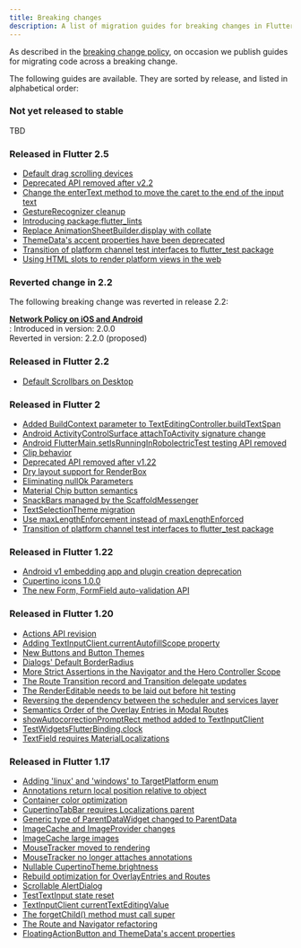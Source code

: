 ```yaml
---
title: Breaking changes
description: A list of migration guides for breaking changes in Flutter.
---
```


As described in the [breaking change policy][],
on occasion we publish guides
for migrating code across a breaking change.

The following guides are available. They are sorted by
release, and listed in alphabetical order:

### Not yet released to stable

TBD

### Released in Flutter 2.5

* [Default drag scrolling devices][]
* [Deprecated API removed after v2.2][]  
* [Change the enterText method to move the caret to the end of the input text][]
* [GestureRecognizer cleanup][]
* [Introducing package:flutter_lints][]
* [Replace AnimationSheetBuilder.display with collate][]
* [ThemeData's accent properties have been deprecated][]
* [Transition of platform channel test interfaces to flutter_test package][]
* [Using HTML slots to render platform views in the web][]

[Change the enterText method to move the caret to the end of the input text]: /docs/release/breaking-changes/enterText-trailing-caret
[Default drag scrolling devices]: /docs/release/breaking-changes/default-scroll-behavior-drag
[Deprecated API removed after v2.2]: /docs/release/breaking-changes/2-2-deprecations
[GestureRecognizer cleanup]: /docs/release/breaking-changes/gesture-recognizer-add-allowed-pointer
[Introducing package:flutter_lints]: /docs/release/breaking-changes/flutter-lints-package
[Replace AnimationSheetBuilder.display with collate]: /docs/release/breaking-changes/animation-sheet-builder-display
[ThemeData's accent properties have been deprecated]: /docs/release/breaking-changes/theme-data-accent-properties
[Transition of platform channel test interfaces to flutter_test package]: /docs/release/breaking-changes/"mock-platform-channels
[Using HTML slots to render platform views in the web]: /docs/release/breaking-changes/platform-views-using-html-slots-web

### Reverted change in 2.2

The following breaking change was reverted in release 2.2:

<b>[Network Policy on iOS and Android][]</b><br>
:  Introduced in version: 2.0.0<br>
   Reverted in version:   2.2.0 (proposed)

[Network Policy on iOS and Android]: /docs/release/breaking-changes/network-policy-ios-android

### Released in Flutter 2.2

* [Default Scrollbars on Desktop][]

[Default Scrollbars on Desktop]: /docs/release/breaking-changes/default-desktop-scrollbars

### Released in Flutter 2

* [Added BuildContext parameter to TextEditingController.buildTextSpan][]
* [Android ActivityControlSurface attachToActivity signature change][]
* [Android FlutterMain.setIsRunningInRobolectricTest testing API removed][]
* [Clip behavior][]
* [Deprecated API removed after v1.22][]
* [Dry layout support for RenderBox][]
* [Eliminating nullOk Parameters][]
* [Material Chip button semantics][]
* [SnackBars managed by the ScaffoldMessenger][]
* [TextSelectionTheme migration][]
* [Use maxLengthEnforcement instead of maxLengthEnforced][]
* [Transition of platform channel test interfaces to flutter_test package][]

[Added BuildContext parameter to TextEditingController.buildTextSpan]: /docs/release/breaking-changes/buildtextspan-buildcontext
[Android ActivityControlSurface attachToActivity signature change]: /docs/release/breaking-changes/android-activity-control-surface-attach
[Android FlutterMain.setIsRunningInRobolectricTest testing API removed]: /docs/release/breaking-changes/android-setIsRunningInRobolectricTest-removed
[Clip behavior]: /docs/release/breaking-changes/clip-behavior
[Deprecated API removed after v1.22]: /docs/release/breaking-changes/1-22-deprecations
[Dry layout support for RenderBox]: /docs/release/breaking-changes/renderbox-dry-layout
[Eliminating nullOk Parameters]: /docs/release/breaking-changes/eliminating-nullok-parameters
[Material Chip button semantics]: /docs/release/breaking-changes/material-chip-button-semantics
[SnackBars managed by the ScaffoldMessenger]:  /docs/release/breaking-changes/scaffold-messenger
[TextSelectionTheme migration]: /docs/release/breaking-changes/text-selection-theme
[Use maxLengthEnforcement instead of maxLengthEnforced]: /docs/release/breaking-changes/use-maxLengthEnforcement-instead-of-maxLengthEnforced
[Transition of platform channel test interfaces to flutter_test package]: /docs/release/breaking-changes/mock-platform-channels

### Released in Flutter 1.22

* [Android v1 embedding app and plugin creation deprecation][]
* [Cupertino icons 1.0.0][]
* [The new Form, FormField auto-validation API][]


[Android v1 embedding app and plugin creation deprecation]: /docs/release/breaking-changes/android-v1-embedding-create-deprecation
[Cupertino icons 1.0.0]: /docs/release/breaking-changes/cupertino-icons-1.0.0
[The new Form, FormField auto-validation API]: /docs/release/breaking-changes/form-field-autovalidation-api

### Released in Flutter 1.20

* [Actions API revision][]
* [Adding TextInputClient.currentAutofillScope property][]
* [New Buttons and Button Themes][]
* [Dialogs' Default BorderRadius][]
* [More Strict Assertions in the Navigator and the Hero Controller Scope][]
* [The Route Transition record and Transition delegate updates][]
* [The RenderEditable needs to be laid out before hit testing][]
* [Reversing the dependency between the scheduler and services layer][]
* [Semantics Order of the Overlay Entries in Modal Routes][]
* [showAutocorrectionPromptRect method added to TextInputClient][]
* [TestWidgetsFlutterBinding.clock][]
* [TextField requires MaterialLocalizations][]

[Actions API revision]: /docs/release/breaking-changes/actions-api-revision
[Adding TextInputClient.currentAutofillScope property]: /docs/release/breaking-changes/add-currentAutofillScope-to-TextInputClient
[New Buttons and Button Themes]: /docs/release/breaking-changes/buttons
[Dialogs' Default BorderRadius]:/docs/release/breaking-changes/dialog-border-radius
[More Strict Assertions in the Navigator and the Hero Controller Scope]: /docs/release/breaking-changes/hero-controller-scope
[Reversing the dependency between the scheduler and services layer]: /docs/release/breaking-changes/services-scheduler-dependency-reversed
[The RenderEditable needs to be laid out before hit testing]: /docs/release/breaking-changes/rendereditable-layout-before-hit-test
[Semantics Order of the Overlay Entries in Modal Routes]: /docs/release/breaking-changes/modal-router-semantics-order
[showAutocorrectionPromptRect method added to TextInputClient]: /docs/release/breaking-changes/add-showAutocorrectionPromptRect
[TestWidgetsFlutterBinding.clock]: /docs/release/breaking-changes/test-widgets-flutter-binding-clock
[TextField requires MaterialLocalizations]: /docs/release/breaking-changes/text-field-material-localizations
[The Route Transition record and Transition delegate updates]: /docs/release/breaking-changes/route-transition-record-and-transition-delegate

### Released in Flutter 1.17

* [Adding 'linux' and 'windows' to TargetPlatform enum][]
* [Annotations return local position relative to object][]
* [Container color optimization][]
* [CupertinoTabBar requires Localizations parent][]
* [Generic type of ParentDataWidget changed to ParentData][]
* [ImageCache and ImageProvider changes][]
* [ImageCache large images][]
* [MouseTracker moved to rendering][]
* [MouseTracker no longer attaches annotations][]
* [Nullable CupertinoTheme.brightness][]
* [Rebuild optimization for OverlayEntries and Routes][]
* [Scrollable AlertDialog][]
* [TestTextInput state reset][]
* [TextInputClient currentTextEditingValue][]
* [The forgetChild() method must call super][]
* [The Route and Navigator refactoring][]
* [FloatingActionButton and ThemeData's accent properties][]

[Adding 'linux' and 'windows' to TargetPlatform enum]: /docs/release/breaking-changes/target-platform-linux-windows
[Annotations return local position relative to object]: /docs/release/breaking-changes/annotations-return-local-position-relative-to-object
[breaking change policy]: /docs/resources/compatibility
[Container color optimization]: /docs/release/breaking-changes/container-color
[CupertinoTabBar requires Localizations parent]: /docs/release/breaking-changes/cupertino-tab-bar-localizations
[Generic type of ParentDataWidget changed to ParentData]: /docs/release/breaking-changes/parent-data-widget-generic-type
[ImageCache and ImageProvider changes]: /docs/release/breaking-changes/image-cache-and-provider
[ImageCache large images]: /docs/release/breaking-changes/imagecache-large-images
[MouseTracker moved to rendering]: /docs/release/breaking-changes/mouse-tracker-moved-to-rendering
[MouseTracker no longer attaches annotations]: /docs/release/breaking-changes/mouse-tracker-no-longer-attaches-annotations
[Nullable CupertinoTheme.brightness]: /docs/release/breaking-changes/nullable-cupertinothemedata-brightness
[Rebuild optimization for OverlayEntries and Routes]: /docs/release/breaking-changes/overlay-entry-rebuilds
[Replace AnimationSheetBuilder.display with collate]: /docs/release/breaking-changes/animation-sheet-builder-display
[Scrollable AlertDialog]: /docs/release/breaking-changes/scrollable-alert-dialog
[TestTextInput state reset]: /docs/release/breaking-changes/test-text-input
[TextInputClient currentTextEditingValue]: /docs/release/breaking-changes/text-input-client-current-value
[The forgetChild() method must call super]: /docs/release/breaking-changes/forgetchild-call-super
[The Route and Navigator refactoring]: /docs/release/breaking-changes/route-navigator-refactoring
[FloatingActionButton and ThemeData's accent properties]: /docs/release/breaking-changes/fab-theme-data-accent-properties
